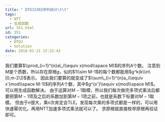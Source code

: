 ```yaml
---
title: " DTOJ2302序列统计\t\t"
tags:
  - NTT
  - 生成函数
url: 351.html
id: 351
categories:
  - DTOJ
  - Solution
date: 2018-01-21 15:23:43
---
```


我们要算$\\prod_{i=1}^{n}a\_i\\equiv x(mod\\space M)$的序列$A$个数。 注意到$M$是个质数，所以存在原根$g$，似的$1\\sim M-1$的每个数都能用$g^k(k\\in\[0,m-2\])$表示。 因此我们要算的就变成了$\\sum\_{i=1}^{n}a_i\\equiv x'(mod\\space M-1)$的序列$A$个数，其中$g^{x'}\\equiv x(mod\\space M)$。 可以用生成函数解决。 由于运算对$M-1$取模，所以我们每次做完多项式乘法后都要把第$M-1$项及之后的系数加到第$M-1$项之前，也就是系数下标要对$M-1$取模。 但由于$n$很大，乘$n$次肯定会TLE。发现每次乘的多项式都是一样的，可以用快速幂优化。再用NTT加速多项式乘法就可以了。 求原根就直接枚举原根再验证即可。